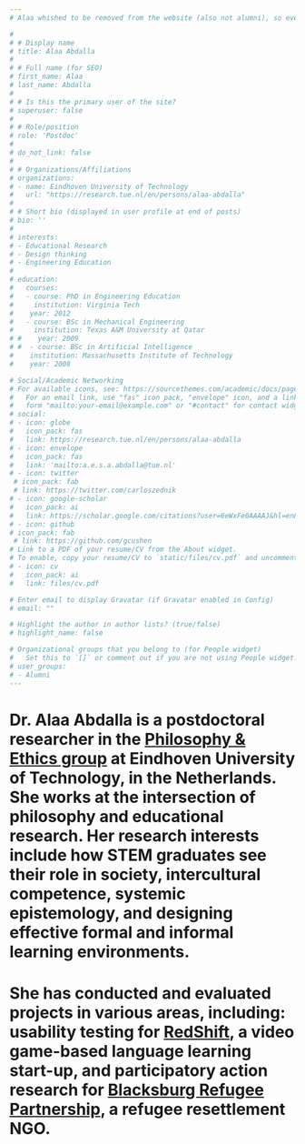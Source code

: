 ```yaml
---
# Alaa whished to be removed from the website (also not alumni), so everything is commented - to delte this file?

# 
# # Display name
# title: Alaa Abdalla
# 
# # Full name (for SEO)
# first_name: Alaa
# last_name: Abdalla
# 
# # Is this the primary user of the site?
# superuser: false
# 
# # Role/position
# role: 'Postdoc'
# 
# do_not_link: false
# 
# # Organizations/Affiliations
# organizations:
# - name: Eindhoven University of Technology
#   url: "https://research.tue.nl/en/persons/alaa-abdalla"
# 
# # Short bio (displayed in user profile at end of posts)
# bio: ''
# 
# interests:
# - Educational Research
# - Design thinking
# - Engineering Education
# 
# education:
#   courses:
#   - course: PhD in Engineering Education 
#     institution: Virginia Tech
#    year: 2012
#   - course: BSc in Mechanical Engineering
#     institution: Texas A&M University at Qatar
# #    year: 2009
# #  - course: BSc in Artificial Intelligence
#    institution: Massachusetts Institute of Technology
#    year: 2008

# Social/Academic Networking
# For available icons, see: https://sourcethemes.com/academic/docs/page-builder/#icons
#   For an email link, use "fas" icon pack, "envelope" icon, and a link in the
#   form "mailto:your-email@example.com" or "#contact" for contact widget.
# social:
# - icon: globe
#   icon_pack: fas
#   link: https://research.tue.nl/en/persons/alaa-abdalla
# - icon: envelope
#   icon_pack: fas
#   link: 'mailto:a.e.s.a.abdalla@tue.nl'
# - icon: twitter
 # icon_pack: fab
 # link: https://twitter.com/carloszednik
# - icon: google-scholar
#   icon_pack: ai
#   link: https://scholar.google.com/citations?user=6eWxFe0AAAAJ&hl=en&oi=ao
# - icon: github
# icon_pack: fab
 # link: https://github.com/gcushen
# Link to a PDF of your resume/CV from the About widget.
# To enable, copy your resume/CV to `static/files/cv.pdf` and uncomment the lines below.
# - icon: cv
#   icon_pack: ai
#   link: files/cv.pdf

# Enter email to display Gravatar (if Gravatar enabled in Config)
# email: ""

# Highlight the author in author lists? (true/false)
# highlight_name: false

# Organizational groups that you belong to (for People widget)
#   Set this to `[]` or comment out if you are not using People widget.
# user_groups:
# - Alumni
---
```


# Dr. Alaa Abdalla is a postdoctoral researcher in the [Philosophy & Ethics group](https://www.tue.nl/en/research/research-groups/innovation-sciences/philosophy-ethics) at Eindhoven University of Technology, in the Netherlands. She works at the intersection of philosophy and educational research. Her research interests include how STEM graduates see their role in society, intercultural competence, systemic epistemology, and designing effective formal and informal learning environments.

# She has conducted and evaluated projects in various areas, including: usability testing for [RedShift](https://www.redshift-education.com/index.php), a video game-based language learning start-up, and participatory action research for [Blacksburg Refugee Partnership](https://www.blacksburgrefugeepartnership.org/), a refugee resettlement NGO. 
